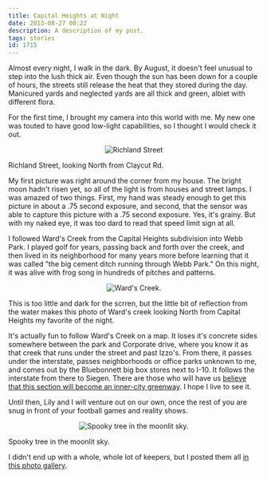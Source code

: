 ```yaml
---
title: Capital Heights at Night
date: 2013-08-27 00:22
description: A description of my post.
tags: stories
id: 1715
---
```

Almost every night, I walk in the dark.  By August, it doesn't feel unusual to step into the lush thick air.  Even though the sun has been down for a couple of hours, the streets still release the heat that they stored during the day.  Manicured yards and neglected yards are all thick and green, albiet with different flora.

For the first time, I brought my camera into this world with me.  My new one was touted to have good low-light capabilities, so I thought I would check it out.
<span class="spanEndPreview">&nbsp;</span>
<p style="margin-left: auto; margin-right: auto; text-align: center;"><img alt="Richland Street" src="http://theskinnyonbenny.com/img/gal/104%20-%20Capital%20Heights%20at%20Night/resIMG_20130822_203916_0418.JPG"></p>
<p class="caption">Richland Street, looking North from Claycut Rd.</p>

My first picture was right around the corner from my house.  The bright moon hadn't risen yet, so all of the light is from houses and street lamps.  I was amazed of two things.  First, my hand was steady enough to get this picture in about a .75 second exposure, and second, that the sensor was able to capture this picture with a .75 second exposure.  Yes, it's grainy.  But with my naked eye, it was too dard to read that speed limit sign at all.

I followed Ward's Creek from the Capital Heights subdivision into Webb Park.  I played golf for years, passing back and forth over the creek, and then lived in its neighborhood for many years more before learning that it was called "the big cement ditch running through Webb Park."  On this night, it was alive with frog song in hundreds of pitches and patterns.

<p style="margin-left: auto; margin-right: auto; text-align: center;"><img alt="Ward's Creek." src="http://theskinnyonbenny.com/img/gal/104%20-%20Capital%20Heights%20at%20Night/resIMG_20130822_205042_0420.JPG"/></p>
<p class="caption">This is too little and dark for the scrren, but the little bit of reflection from the water makes this photo of Ward's creek looking North from Capital Heights my favorite of the night.</p>

It's actually fun to follow Ward's Creek on a map.  It loses it's concrete sides somewhere between the park and Corporate drive, where you know it as that creek that runs under the street and past Izzo's.  From there, it passes under the interstate, passes neighborhoods or office parks unknown to me, and comes out by the Bluebonnett big box stores next to I-10.  It follows the interstate from there to Siegen.  There are those who will have us <a href="https://docs.google.com/viewer?a=v&pid=sites&srcid=YnJzYWZlc3RyZWV0cy5vcmd8YnJhc3N8Z3g6NWI4ZGRjZmJjZDViMDJmOQ" target="_blank">believe that this section will become an inner-city greenway</a>.  I hope I live to see it.

Until then, Lily and I will venture out on our own, once the rest of you are snug in front of your football games and reality shows.

<p style="margin-left: auto; margin-right: auto; text-align: center;"><img alt="Spooky tree in the moonlit sky." src="http://theskinnyonbenny.com/img/gal/104%20-%20Capital%20Heights%20at%20Night/resIMG_20130822_211418_0435.JPG"/></p>
<p class="caption">Spooky tree in the moonlit sky.</p>

I didn't end up with a whole, whole lot of keepers, but I posted them all <a href="#" onclick="window.open('/pg3.php?spgmGal=104%20-%20Capital%20Heights%20at%20Night','104CapitalHeightsatNight','width=1024, height=768, toolbar=no, location = no, directories=no, menubar=no, resizable=yes, scrollbars=no');" >in this photo gallery</a>.